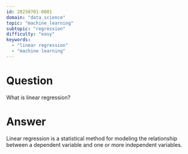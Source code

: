 ```yaml
---
id: 20250701-0001
domain: "data_science"
topic: "machine_learning"
subtopic: "regression"
difficulty: "easy"
keywords:
  - "linear regression"
  - "machine learning"
---
```


# Question

What is linear regression?

# Answer

Linear regression is a statistical method for modeling the relationship between a dependent variable and one or more independent variables.

